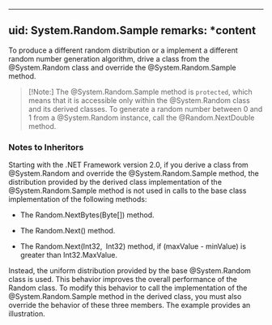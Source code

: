 
---
uid: System.Random.Sample
remarks: *content
---

To produce a different random distribution or a implement a different random number generation algorithm, drive a class from the @System.Random class and override the @System.Random.Sample method.

> [!Note:]
> The @System.Random.Sample method is `protected`, which means that it is accessible only within the @System.Random class and its derived classes. To generate a random number between 0 and 1 from a @System.Random instance, call the @Random.NextDouble method.

### Notes to Inheritors ###

Starting with the .NET Framework version 2.0, if you derive a class from @System.Random and override the @System.Random.Sample method, the distribution provided by the derived class implementation of the @System.Random.Sample method is not used in calls to the base class implementation of the following methods:

- The Random.NextBytes(Byte[]) method.

- The Random.Next() method.

- The Random.Next(Int32, Int32) method, if (maxValue - minValue) is greater than Int32.MaxValue.

Instead, the uniform distribution provided by the base @System.Random class is used. This behavior improves the overall performance of the Random class. To modify this behavior to call the implementation of the @System.Random.Sample method in the derived class, you must also override the behavior of these three members. The example provides an illustration.

